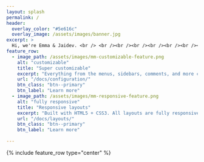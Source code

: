 ```yaml
---
layout: splash
permalink: /
header:
  overlay_color: "#5e616c"
  overlay_image: /assets/images/banner.jpg
excerpt: >
  Hi, we're Emma & Jaidev. <br /> <br /><br /><br /><br /><br /><br /><br /><br /><br /><br /><br />
feature_row:
  - image_path: /assets/images/mm-customizable-feature.png
    alt: "customizable"
    title: "Super customizable"
    excerpt: "Everything from the menus, sidebars, comments, and more can be configured or set with YAML Front Matter."
    url: "/docs/configuration/"
    btn_class: "btn--primary"
    btn_label: "Learn more"
  - image_path: /assets/images/mm-responsive-feature.png
    alt: "fully responsive"
    title: "Responsive layouts"
    excerpt: "Built with HTML5 + CSS3. All layouts are fully responsive with helpers to augment your content."
    url: "/docs/layouts/"
    btn_class: "btn--primary"
    btn_label: "Learn more"
    
---
```


{% include feature_row type="center" %}
